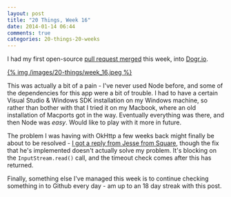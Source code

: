 ```yaml
---
layout: post
title: "20 Things, Week 16"
date: 2014-01-14 06:44
comments: true
categories: 20-things-20-weeks
---
```


I had my first open-source [pull request merged](https://github.com/codazzo/dogr/pull/2) this week, into [Dogr.io](http://dogr.io).

[{% img /images/20-things/week_16.jpeg %}](/images/20-things/week_16.jpeg)

<!-- more -->

This was actually a bit of a pain - I've never used Node before, and some of the dependencies for this app were a bit of trouble. I had to have a certain Visual Studio & Windows SDK installation on my Windows machine, so rather than bother with that I tried it on my Macbook, where an old installation of Macports got in the way. Eventually everything was there, and then Node was _easy_. Would like to play with it more in future.

The problem I was having with OkHttp a few weeks back might finally be about to be resolved - [I got a reply from Jesse from Square](http://stackoverflow.com/a/21078780/1217087), though the fix that he's implemented doesn't actually solve my problem. It's blocking on the `InputStream.read()` call, and the timeout check comes after this has returned.

Finally, something else I've managed this week is to continue checking something in to Github every day - am up to an 18 day streak with this post.

